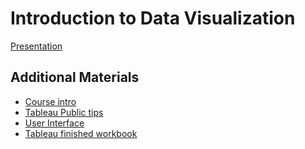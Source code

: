# Introduction to Data Visualization


[Presentation](https://drive.google.com/file/d/1W5AuND2S-r5JM4CZ4upXWrJJ_Rb-Xs7P/view?usp=sharin)


## Additional Materials

- <a rel="nofollow" class="external text" href="https://drive.google.com/file/d/1YW1Th664cPj3FIDkBsZrEbGUMZSoliwG/view?usp=sharing">Course intro</a>
- <a rel="nofollow" class="external text" href="https://drive.google.com/file/d/13hm4c0gaYNGXj0GMVeAdF-o7Z_2rA3Z8/view?usp=sharing">Tableau Public tips</a>
- <a rel="nofollow" class="external text" href="https://drive.google.com/file/d/1DOHaRbOxAP0JCdKE4yDmqXygRN5AdJId/view?usp=sharing">User Interface</a>
- <a rel="nofollow" class="external text" href="https://drive.google.com/file/d/1UVp2vPUSr3cLzdKXIqGdPuKUK0WhNcOP/view?usp=sharing">Tableau finished workbook</a>

